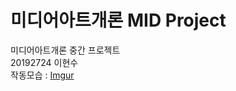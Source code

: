 # 미디어아트개론 MID Project
미디어아트개론 중간 프로젝트<br/>
20192724 이현수<br/>
작동모습 : 
[Imgur](https://imgur.com/BAEUbrZ)
